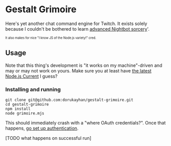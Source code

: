 # Gestalt Grimoire

Here's yet another chat command engine for Twitch. It exists solely because I couldn't be bothered to learn [advanced Nightbot sorcery](https://docs.nightbot.tv/commands/variableslist)'.

<sup><sup>It also makes for nice "I know JS of the Node.js variety!" cred.</sup></sup>

## Usage

Note that this thing's development is "it works on my machine"-driven and may or may not work on yours. Make sure you at least have [the latest Node.js Current](https://nodejs.org/dist/latest/) I guess?

### Installing and running

    git clone git@github.com:dorukayhan/gestalt-grimoire.git
    cd gestalt-grimoire
    npm install
    node grimoire.mjs

This should immediately crash with a "where OAuth credentials?". Once that happens, [go set up authentication](https://dev.twitch.tv/docs/authentication/).

[TODO what happens on successful run]